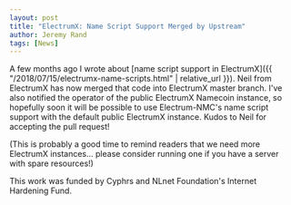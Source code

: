 ```yaml
---
layout: post
title: "ElectrumX: Name Script Support Merged by Upstream"
author: Jeremy Rand
tags: [News]
---
```


A few months ago I wrote about [name script support in ElectrumX]({{ "/2018/07/15/electrumx-name-scripts.html" | relative_url }}).  Neil from ElectrumX has now merged that code into ElectrumX master branch.  I've also notified the operator of the public ElectrumX Namecoin instance, so hopefully soon it will be possible to use Electrum-NMC's name script support with the default public ElectrumX instance.  Kudos to Neil for accepting the pull request!

(This is probably a good time to remind readers that we need more ElectrumX instances... please consider running one if you have a server with spare resources!)

This work was funded by Cyphrs and NLnet Foundation's Internet Hardening Fund.
